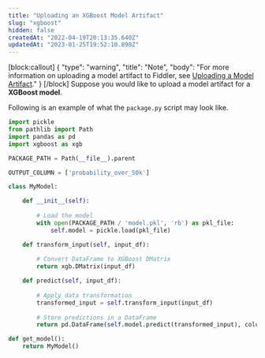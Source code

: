 ```yaml
---
title: "Uploading an XGBoost Model Artifact"
slug: "xgboost"
hidden: false
createdAt: "2022-04-19T20:13:35.640Z"
updatedAt: "2023-01-25T19:52:10.898Z"
---
```

[block:callout]
{
  "type": "warning",
  "title": "Note",
  "body": "For more information on uploading a model artifact to Fiddler, see [Uploading a Model Artifact](doc:uploading-a-model-artifact)."
}
[/block]
Suppose you would like to upload a model artifact for a **XGBoost model**.

Following is an example of what the `package.py` script may look like.

```python
import pickle
from pathlib import Path
import pandas as pd
import xgboost as xgb

PACKAGE_PATH = Path(__file__).parent

OUTPUT_COLUMN = ['probability_over_50k']

class MyModel:

    def __init__(self):
        
        # Load the model
        with open(PACKAGE_PATH / 'model.pkl', 'rb') as pkl_file:
            self.model = pickle.load(pkl_file)

    def transform_input(self, input_df):
        
        # Convert DataFrame to XGBoost DMatrix
        return xgb.DMatrix(input_df)

    def predict(self, input_df):
        
        # Apply data transformation
        transformed_input = self.transform_input(input_df)
        
        # Store predictions in a DataFrame
        return pd.DataFrame(self.model.predict(transformed_input), columns=OUTPUT_COLUMN)

def get_model():
    return MyModel()
```